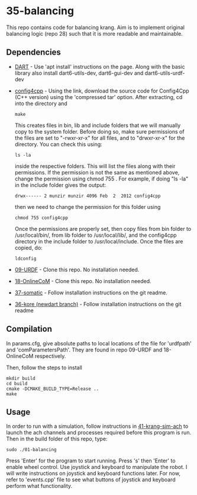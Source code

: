 # 35-balancing

This repo contains code for balancing krang. Aim is to implement original balancing logic (repo 28) such that it is more readable and maintainable.
 
## Dependencies

- [DART](https://dartsim.github.io/install_dart_on_ubuntu.html) - Use 'apt install' instructions on the page. Along with the basic library also install dart6-utils-dev, dart6-gui-dev and dart6-utils-urdf-dev
- [config4cpp](http://www.config4star.org/) - Using the link, download the source code for Config4Cpp (C++ version) using the 'compressed tar' option. After extracting, cd into the directory and

      make
  This creates files in bin, lib and include folders that we will manually copy to the system folder. Before doing so, make sure permissions of the files are set to "-rwxr-xr-x" for all files, and to "drwxr-xr-x" for the directory. You can check this using:
      
      ls -la 
  inside the respective folders. This will list the files along with their permissions. If the permission is not the same as mentioned above, change the permission using chmod 755 <file-name>. For example, if doing "ls -la" in the include folder gives the output:
      
      drwx------ 2 munzir munzir 4096 Feb  2  2012 config4cpp
  then we need to change the permission for this folder using
  
      chmod 755 config4cpp
  Once the permissions are properly set, then copy files from bin folder to /usr/local/bin/, from lib folder to /usr/local/lib/, and the config4cpp directory in the include folder to /usr/local/include. Once the files are copied, do:
  
      ldconfig
- [09-URDF](https://github.gatech.edu/WholeBodyControlAttempt1/09-URDF) - Clone this repo. No installation needed.
- [18-OnlineCoM](https://github.gatech.edu/WholeBodyControlAttempt1/18-OnlineCoM) - Clone this repo. No installation needed.
- [37-somatic](https://github.gatech.edu/WholeBodyControlAttempt1/37-somatic) - Follow installation instructions on the git readme.
- [36-kore (newdart branch)](https://github.gatech.edu/WholeBodyControlAttempt1/36-kore/tree/newdart) - Follow installation instructions on the git readme

## Compilation

In params.cfg, give absolute paths to local locations of the file for 'urdfpath' and 'comParametersPath'. They are found in repo 09-URDF and 18-OnlineCoM respectively.

Then, follow the steps to install

    mkdir build
    cd build
    cmake -DCMAKE_BUILD_TYPE=Release ..
    make
    

## Usage

In order to run with a simulation, follow instructions in [41-krang-sim-ach](https://github.gatech.edu/WholeBodyControlAttempt1/41-krang-sim-ach) to launch the ach channels and processes required before this program is run. Then in the build folder of this repo, type:
 
    sudo ./01-balancing

Press 'Enter' for the program to start running. Press 's' then 'Enter' to enable wheel control. Use joystick and keyboard to manipulate the robot. I will write instructions on joystick and keyboard functions later. For now, refer to 'events.cpp' file to see what buttons of joystick and keyboard perform what functionality. 
